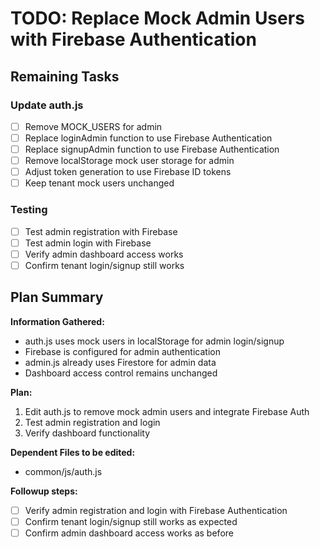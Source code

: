 # TODO: Replace Mock Admin Users with Firebase Authentication

## Remaining Tasks

### Update auth.js
- [ ] Remove MOCK_USERS for admin
- [ ] Replace loginAdmin function to use Firebase Authentication
- [ ] Replace signupAdmin function to use Firebase Authentication
- [ ] Remove localStorage mock user storage for admin
- [ ] Adjust token generation to use Firebase ID tokens
- [ ] Keep tenant mock users unchanged

### Testing
- [ ] Test admin registration with Firebase
- [ ] Test admin login with Firebase
- [ ] Verify admin dashboard access works
- [ ] Confirm tenant login/signup still works

## Plan Summary

**Information Gathered:**
- auth.js uses mock users in localStorage for admin login/signup
- Firebase is configured for admin authentication
- admin.js already uses Firestore for admin data
- Dashboard access control remains unchanged

**Plan:**
1. Edit auth.js to remove mock admin users and integrate Firebase Auth
2. Test admin registration and login
3. Verify dashboard functionality

**Dependent Files to be edited:**
- common/js/auth.js

**Followup steps:**
- [ ] Verify admin registration and login with Firebase Authentication
- [ ] Confirm tenant login/signup still works as expected
- [ ] Confirm admin dashboard access works as before
